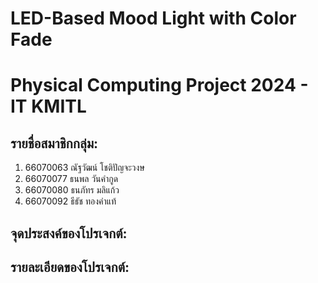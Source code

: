 # LED-Based Mood Light with Color Fade
# Physical Computing Project 2024 - IT KMITL

## รายชื่อสมาชิกกลุ่ม:
1. 66070063 ณัฐวัฒน์ โชติปัญจะวงษ
2. 66070077 ธนพล วันคำกูด
3. 66070080 ธนภัทร มลิแก้ว
4. 66070092 ธีธัช ทองคำแท้

## จุดประสงค์ของโปรเจกต์:


## รายละเอียดของโปรเจกต์:
